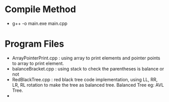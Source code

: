 # Compile Method
- g++ -o main.exe main.cpp

# Program Files
- ArrayPointerPrint.cpp : using array to print elements and pointer points to array to print element.
- balanceBracket.cpp : using stack to check the parentheses is balance or not 
- RedBlackTree.cpp : red black tree code implementation, using LL, RR, LR, RL rotation to make the tree as balanced tree. Balanced Tree eg: AVL Tree.
- 